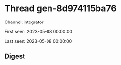 # Thread gen-8d974115ba76
Channel: integrator

First seen: 2023-05-08 00:00:00

Last seen: 2023-05-08 00:00:00

## Digest


